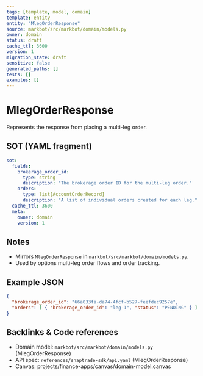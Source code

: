 ```yaml
---
tags: [template, model, domain]
template: entity
entity: "MlegOrderResponse"
source: markbot/src/markbot/domain/models.py
owner: domain
status: draft
cache_ttl: 3600
version: 1
migration_state: draft
sensitive: false
generated_paths: []
tests: []
examples: []
---
```


# MlegOrderResponse

Represents the response from placing a multi-leg order.

## SOT (YAML fragment)
```yaml
sot:
  fields:
    brokerage_order_id:
      type: string
      description: "The brokerage order ID for the multi-leg order."
    orders:
      type: list[AccountOrderRecord]
      description: "A list of individual orders created for each leg."
  cache_ttl: 3600
  meta:
    owner: domain
    version: 1
```

## Notes
- Mirrors `MlegOrderResponse` in `markbot/src/markbot/domain/models.py`.
- Used by options multi-leg order flows and order tracking.

## Example JSON
```json
{
  "brokerage_order_id": "66a033fa-da74-4fcf-b527-feefdec9257e",
  "orders": [ { "brokerage_order_id": "leg-1", "status": "PENDING" } ]
}
```

## Backlinks & Code references
- Domain model: `markbot/src/markbot/domain/models.py` (MlegOrderResponse)
- API spec: `references/snaptrade-sdk/api.yaml` (MlegOrderResponse)
- Canvas: projects/finance-apps/canvas/domain-model.canvas

